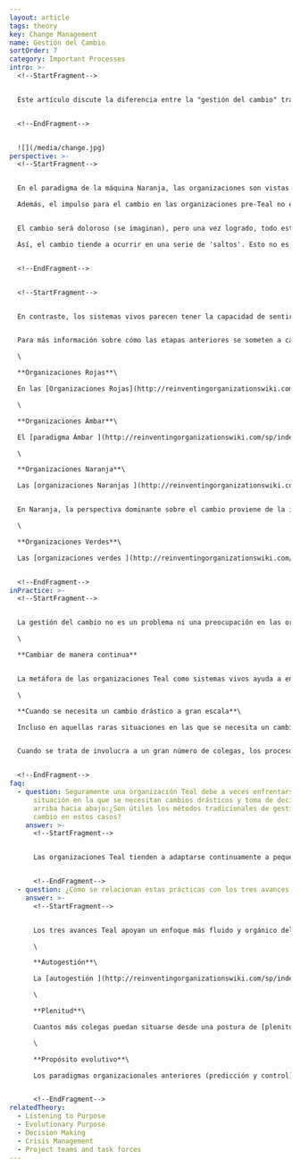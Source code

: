 ```yaml
---
layout: article
tags: theory
key: Change Management
name: Gestión del Cambio
sortOrder: 7
category: Important Processes
intro: >-
  <!--StartFragment-->


  Este artículo discute la diferencia entre la "gestión del cambio" tradicional y el proceso evolutivo de cambio bajo el paradigma Teal.


  <!--EndFragment-->


  ![](/media/change.jpg)
perspective: >-
  <!--StartFragment-->


  En el paradigma de la máquina Naranja, las organizaciones son vistas como sistemas fijos. Estos sistemas no tienen una capacidad interna de cambio. La fuerza debe ser aplicada desde fuera. Ese es el papel de la alta dirección. Ellos son los que deben identificar la necesidad de cambio, determinar cómo se producirá ese cambio, y asegurar que suceda.\

  Además, el impulso para el cambio en las organizaciones pre-Teal no es fácil. Estos paradigmas consideran el cambio como una necesidad desafortunada o el resultado del fracaso de la administración. Es el trabajo de la gerencia predecir y / o controlar el futuro, eliminando sorpresas. La realidad debe ajustarse a un presupuesto bien ejecutado y un plan estratégico. Cuando no lo hace, la dirección es a menudo lenta para reconocer su presunto fracaso. Y cuando finalmente aceptan que el mundo que les rodea ha cambiado mientras perseguían su plan, se sienten incómodos con lo que ven. Ahora tienen que actuar con decisión para compensar el tiempo perdido. Deben imponerse con urgencia.


  El cambio será doloroso (se imaginan), pero una vez logrado, todo estará bien otra vez. Y así, se apresuran a rediseñar la maquinaria de la organización. No sorprende que la gente se resista al cambio que se les impone. Para superar esto, la gerencia puede sentirse obligada a jugar con los temores y elegir culpar a las fuerzas competitivas hostiles o factores ambientales titánicos que amenazan la supervivencia de la organización si no reacciona. .\

  Así, el cambio tiende a ocurrir en una serie de 'saltos'. Esto no es un proceso fluido, emergente. Es una serie de movimientos discretos y generalmente perturbadores, de un estado relativamente estático a otro.


  <!--EndFragment-->


  <!--StartFragment-->


  En contraste, los sistemas vivos parecen tener la capacidad de sentir el cambio en el ambiente y adaptarse desde dentro. En un bosque, ningún árbol maestro planea y dicta a los otros árboles qué hacer cuando la lluvia no cae o cuando la primavera elige llegar temprano. Todo el ecosistema reacciona creativamente, en el momento. Las organizaciones Teal se acercan al cambio de una manera similar. Se anima a las personas a actuar según lo que consideran necesario. No están confinados por descripciones de puestos estáticas, líneas fijas de reporte o disciplina funcional. Ellos reaccionan creativamente a los cambios emergentes, no lineales de la vida. Se espera un cambio. Sucede naturalmente, todo el tiempo. \[1]


  Para más información sobre cómo las etapas anteriores se someten a cambios organizacionales, vea a continuación:\

  \

  **Organizaciones Rojas**\

  En las [Organizaciones Rojas](http://reinventingorganizationswiki.com/sp/index.php?title=El_paradigma_Rojo_y_las_Organizaciones "El paradigma Rojo y las Organizaciones") , el cambio es dirigido por el jefe. Una organización roja a menudo puede adaptarse rápidamente en entornos caóticos, porque el líder puede iniciar un cambio rápido, si es necesario mediante la intimidación. El cambio típicamente consiste en reacciones inmediatas a amenazas y oportunidades en lugar de una respuesta a desarrollos más graduales y a largo plazo (aunque no menos importantes). Se presta poca atención a alterar los patrones de conducta de los colaboradores arraigados con el tiempo.\

  \

  **Organizaciones Ámbar**\

  El [paradigma Ámbar ](http://reinventingorganizationswiki.com/sp/index.php?title=El_Paradigma_%C3%81mbar_y_las_Organizaciones "El Paradigma Ámbar y las Organizaciones")cree que el mundo es (o debería) ser esencialmente inmutable: lo que era verdad ayer debe ser verdad hoy y mañana. Las organizaciones Ámbar se construyen alrededor de una estructura ordenada y procesos formales, previsibles y estables. El cambio es principalmente a través de pequeñas mejoras para mejorar la excelencia de los procesos y las tradiciones existentes. Las organizaciones Ámbar pueden mostrar una fuerte resistencia a la necesidad de cambio, especialmente si la naturaleza del cambio amenaza los limites ideológicos y las normas sociales. Cuando las fuerzas externas imponen la necesidad del cambio, el cambio se ordena de arriba hacia abajo sin pensar siquiera en cómo podría planificarse para minimizar la resistencia. En ese sentido, hay poca o ninguna "gestión del cambio”.\

  \

  **Organizaciones Naranja**\

  Las [organizaciones Naranjas ](http://reinventingorganizationswiki.com/sp/index.php?title=El_Paradigma_Naranja_y_las_Organizaciones "El Paradigma Naranja y las Organizaciones")son más propensas a aceptar el cambio. La innovación es la clave para superar a los competidores. El cambio debe ser constante. Desafortunadamente, como las organizaciones naranjas suelen estar estructuradas como pirámides jerárquicas, no es fácil que se adapten al cambio. Esa es la contradicción inherente a las organizaciones naranjas: la búsqueda constante de cambio, obstaculizado por la estructura estática de la organización. Esta contradicción dio lugar a la "gestión del cambio", y toda una industria de herramientas y asesorías para ayudar a las organizaciones a superar la resistencia interna al cambio.(2)


  En Naranja, la perspectiva dominante sobre el cambio proviene de la ingeniería. Los pasos típicos para cualquier cambio (por ejemplo, reorganizaciones, reestructuración, cambio de marcas, re-posicionamiento, etc.) son hacer un diagnóstico de la situación actual, diseñar el estado futuro deseado y luego planificar el cambio de aquí para allá. Para grandes proyectos de cambio, esto podría involucrar varios proyectos, hitos del programa y una "oficina" central que reporta al liderazgo superior. Este tipo de planificación de cambios suele ser realizado por un pequeño equipo de líderes de alto nivel o "alto potencial", a veces con la ayuda de consultores externos. Cuando su plan es aprobado por la alta dirección, se comunica a través de la organización, a menudo con algún mensaje de "plataforma ardiente" ("debemos actuar ahora, o estamos condenados") debido a la necesidad percibida de proporcionar la motivación necesaria para el cambio. De acuerdo con la metáfora Naranja que compara la organización con una máquina, la frase "cambio de chip" es común. El cambio, en otras palabras, se hace a la gente, no *vía* la gente.\

  \

  **Organizaciones Verdes**\

  Las [organizaciones verdes ](http://reinventingorganizationswiki.com/sp/index.php?title=El_Paradigma_Verde_y_las_Organizaciones "El Paradigma Verde y las Organizaciones")al enfrentar el cambio y la gestión del cambio tratan de buscar el consenso. Tener sólo un puñado de personas para diseñar el estado futuro y el proceso de cambio no encaja muy bien con el ideal Verde de empoderamiento. Es probable que haya que involucrar a más personas. Esto podría tomar la forma de talleres de grupos grandes y técnicas innovadoras de facilitación (piense por ejemplo, Encuesta Apreciativa, Teoría U, Espacio Abierto, etc.) en la que participan un gran número de colegas. La estructura jerárquica cotidiana de la organización se suspende temporalmente para dar cabida a un proceso orgánico de inteligencia colectiva. El resultado o productos del taller se agregan entonces de nuevo en las estructuras jerárquicas tradicionales, y los procesos de la organización. La participación de un mayor número de colegas en la planificación del cambio puede sentirse riesgoso para el liderazgo de alto nivel (¿Qué pasa si el grupo se desvía en una dirección que no queremos?), Pero la experiencia demuestra que aumenta considerablemente el buy-in (compromiso) de los empleados, reduce la resistencia al cambio, y que el proceso de inteligencia colectiva supera resulta en diseños de implementación de mayor calidad.


  <!--EndFragment-->
inPractice: >-
  <!--StartFragment-->


  La gestión del cambio no es un problema ni una preocupación en las organizaciones Teal. El cambio tiende a ocurrir más naturalmente, y continuamente, con menos esfuerzo o manejo. Es un proceso evolutivo que puede ser iniciado por cualquier persona y gestionado por todos. A medida que la organización evoluciona, cambia a diario, y rara vez se necesita una revisión general o programas de gestión de cambios drásticos. La gestión del cambio como campo de práctica desaparece en su mayoría.\

  \

  **Cambiar de manera continua**


  La metáfora de las organizaciones Teal como sistemas vivos ayuda a entender cómo se desarrolla el cambio dentro de ellas. Los sistemas vivos tienen la capacidad de sentir el cambio en el medio ambiente y de adaptarse desde dentro. Los ecosistemas reaccionan creativamente, en el momento. Las organizaciones Teal lidian con el cambio de una manera similar. La gente es libre de actuar en lo que siente necesario. No están encuadrados en las descripciones de trabajo estáticas estáticas, las líneas de responsabilidad y las unidades funcionales. Pueden reaccionar de manera creativa ante el emergente, sorprendente, despliegue no lineal de la vida. Los métodos específicos se pueden introducir en los procesos diarios de la organización se crean espacios donde podemos escuchar el propósito de la organización, y reflexionar sobre el cambio que se requiere. Cuando todo el mundo es libre de percibir una necesidad de cambio y actuar en consecuencia, el cambio es un hecho, que ocurre de manera natural, en todas partes, todo el tiempo, en su mayoría sin dolor y esfuerzo. La necesidad de grandes esfuerzos, un cambio disruptivo (tal como los conocemos de las organizaciones más tradicionales) desaparece, y con ella la necesidad de aplicar técnicas de "gestión del cambio".\

  \

  **Cuando se necesita un cambio drástico a gran escala**\

  Incluso en aquellas raras situaciones en las que se necesita un cambio a gran escala, las organizaciones Teal naturalmente involucran a la mayor cantidad de gente como sea posible para que entienda la necesidad de cambio y diseñe la respuesta apropiada. En la mayoría de los casos, las organizaciones Teal mantendrá el proceso de los consejos, incluso si esto significa incluir a toda la organización. La experiencia ha demostrado que, en la mayoría de los casos, los colegas tienen la madurez para participar en decisiones incluso dolorosas y el ingenio para llegar a soluciones creativas.


  Cuando se trata de involucra a un gran número de colegas, los procesos de grupos grandes, como la Teoría U, la Indagación Apreciativa, el Espacio Abierto u otros pueden ser utilizados para lograr efectivamente una comprensión colectiva y para cristalizar una visión del futuro. ¿Hasta qué punto los proyectos de cambio necesitan ser formalmente planificados y seguidos? A menudo dentro del paradigma Teal, la forma sigue a la función. Por ejemplo, si hay muchas interdependencias, plazos muy ajustados o altos grados de riesgo, una planificación más formal y su seguimiento podría ser necesaria. En otros casos, una comprensión común y clara del futuro es todo lo que se necesita. Los grupos de personas lanzarán los proyectos necesarios para manifestar la visión colectiva. Si esto no sucede, el sistema se va a auto corregir: alguien va a hablar e iniciar el cambio.


  <!--EndFragment-->
faq:
  - question: Seguramente una organización Teal debe a veces enfrentarse a una
      situación en la que se necesitan cambios drásticos y toma de decisiones de
      arriba hacia abajo:¿Son útiles los métodos tradicionales de gestión del
      cambio en estos casos?
    answer: >-
      <!--StartFragment-->


      Las organizaciones Teal tienden a adaptarse continuamente a pequeños cambios en el medio ambiente. Pero a veces la organización no puede adaptarse a una serie de cambios que se acumulan con el tiempo. En otros casos, se produce un choque externo repentino (digamos, el cliente más grande se desvanece o cambia una regulación clave). En tales circunstancias, pueden ser necesarias acciones drásticas y rápidas, pidiendo que el [proceso de los consejos](http://reinventingorganizationswiki.com/sp/index.php?title=Toma_de_Decisiones "Toma de Decisiones") sea suspendido y que las decisiones sean tomadas rápidamente por un pequeño grupo de personas o incluso por un individuo. Sin embargo, se deja claro a todos que tal suspensión es temporal. Consulte "[Gestión de crisis](http://reinventingorganizationswiki.com/sp/index.php?title=Gesti%C3%B3n_de_la_Crisis "Gestión de la Crisis")".


      <!--EndFragment-->
  - question: ¿Cómo se relacionan estas prácticas con los tres avances Teal?
    answer: >-
      <!--StartFragment-->


      Los tres avances Teal apoyan un enfoque más fluido y orgánico del cambio que hace que la "gestión del cambio" sea en gran medida irrelevante.\

      \

      **Autogestión**\

      La [autogestión ](http://reinventingorganizationswiki.com/sp/index.php?title=Autogesti%C3%B3n "Autogestión")anima a todos a percibir (sentir) cuando el cambio es necesario e iniciar las acciones necesarias para que esto suceda. Ya no esperan que venga un mandato para el cambio de alguien más arriba de la cadena de mando.\

      \

      **Plenitud**\

      Cuantos más colegas puedan situarse desde una postura de [plenitud en el trabajo](http://reinventingorganizationswiki.com/sp/index.php?title=Plenitud "Plenitud"), mejor pueden percibir (sentir) los cambios en el ambiente y lo que el propósito de la organización podría requerir. Un ambiente que se siente seguro y confiado también hará más fácil la involucración de los colegas en la necesidad de cambio, especialmente cuando el cambio propuesto puede ser riesgoso o doloroso.\

      \

      **Propósito evolutivo**\

      Los paradigmas organizacionales anteriores (predicción y control) sostienen que corresponde a la alta dirección determinar cuáles deben ser los objetivos de la organización e iniciar cualquier programa de cambio necesario para lograrlos. En Teal, mientras las acciones de las personas estén siendo guiadas por la continua ["escucha" del propósito](http://reinventingorganizationswiki.com/sp/index.php?title=Escuchando_el_Prop%C3%B3sito "Escuchando el Propósito") de la organización a través de “*Sentir-y-Responder”* a los cambios en el ambiente, no hay necesidad de la "gestión del cambio".


      <!--EndFragment-->
relatedTheory:
  - Listening to Purpose
  - Evolutionary Purpose
  - Decision Making
  - Crisis Management
  - Project teams and task forces
---
```

